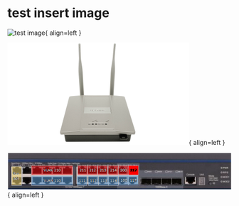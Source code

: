 # test insert image

![test image](https://dummyimage.com/600x400/eee/aaa){ align=left }

![test image](medias/test/image5.png){ align=left }

![test image](medias/infrastructure/image1.png){ align=left }


